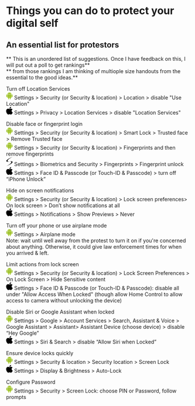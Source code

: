 # Things you can do to protect your digital self
## An essential list for protestors

** This is an unordered list of suggestions. Once I have feedback on this, I will put out a poll to get rankings**  
** from those rankings I am thinking of multiople size handouts from the essential to the good ideas.**  

Turn off Location Services  
![Android Logo](/logos/android.png) Settings > Security (or Security & location) > Location > disable "Use Location"  
![Apple Logo](/logos/apple.png) Settings > Privacy > Location Services > disable "Location Services"  

Disable face or fingerprint login  
![Android Logo](/logos/android.png) Settings > Security (or Security & location) > Smart Lock > Trusted face > Remove Trusted face  
![Android Logo](/logos/android.png) Settings >  Security (or Security & location) > Fingerprints  and then remove fingerprints  
![Samsung Logo](/logos/samsung.png) Settings > Biometrics and Security > Fingerprints > Fingerprint unlock   
![Apple Logo](/logos/apple.png) Settings > Face ID & Passcode (or Touch-ID & Passcode) > turn off “iPhone Unlock”  

Hide on screen notifications  
![Android Logo](/logos/android.png)  Settings > Security (or Security & location) > Lock screen preferences> On lock screen > Don’t show notifications at all  
![Apple Logo](/logos/apple.png) Settings > Notifications > Show Previews > Never  

Turn off your phone or use airplane mode  
![Android Logo](/logos/android.png)  Settings > Airplane mode  
Note: wait until well away from the protest to turn it on if you're concerned about anything. Otherwise, it could give law enforcement times for when you arrived & left.  

Limit actions from lock screen  
![Android Logo](/logos/android.png) Settings > Security (or Security & location) > Lock Screen Preferences > On Lock Screen > Hide Sensitive content   
![Apple Logo](/logos/apple.png) Settings > Face ID & Passcode (or Touch-ID & Passcode): disable all under "Allow Access When Locked" (though allow Home Control to allow access to camera without unlocking the device)  

Disable Siri or Google Assistant when locked  
![Android Logo](/logos/android.png) Settings > Google > Account Services > Search, Assistant & Voice > Google Assistant > Assistant> Assistant Device (choose device) > disable “Hey Google”  
![Apple Logo](/logos/apple.png) Settings > Siri & Search > disable “Allow Siri when Locked”  

Ensure device locks quickly  
![Android Logo](/logos/android.png) Settings > Security & location > Security location > Screen Lock  
![Apple Logo](/logos/apple.png) Settings > Display & Brightness > Auto-Lock  

Configure Password  
![Android Logo](/logos/android.png) Settings > Security > Screen Lock: choose PIN or Password,  follow prompts  

